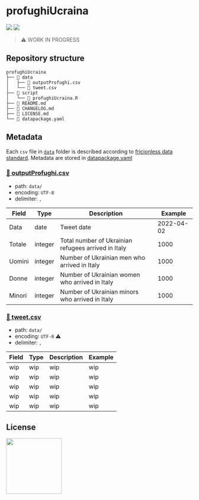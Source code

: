 # profughiUcraina
[![](https://img.shields.io/badge/frictionless-ready-%23EA6D4C)](https://frictionlessdata.io/) <a href="https://www.datibenecomune.it/"><img src="https://img.shields.io/badge/%F0%9F%99%8F-%23datiBeneComune-%23cc3232"/></a>

> ⚠️ WORK IN PROGRESS

## Repository structure
```
profughiUcraina
├── 📂 data
│   ├── 📄 outputProfughi.csv
│   └── 📄 tweet.csv
├── 📂 script
│   └── 📄 profughiUcraina.R
├── 📄 README.md
├── 📄 CHANGELOG.md
├── 📄 LICENSE.md
└── 📄 datapackage.yaml
```
## Metadata
Each `csv` file in [`data`](https://github.com/vi-enne/profughiUcraina/tree/main/data) folder is described according to [fricionless data standard](https://frictionlessdata.io/standards/#standards-toolkit). Metadata are stored in [datapackage.yaml](https://github.com/vi-enne/profughiUcraina/blob/main/datapackage.yaml)

### [📄 outputProfughi.csv](https://raw.githubusercontent.com/vi-enne/profughiUcraina/main/data/outputProfughi.csv)
- path: `data/`
- encoding: `UTF-8`
- delimiter: `,`

Field | Type | Description | Example
-- | -- | -- | --
Data | date | Tweet date | 2022-04-02
Totale | integer | Total number of Ukrainian refugees arrived in Italy | 1000
Uomini | integer | Number of Ukrainian men who arrived in Italy | 1000
Donne | integer | Number of Ukrainian women who arrived in Italy | 1000
Minori | integer | Number of Ukrainian minors who arrived in Italy | 1000

### [📄 tweet.csv](https://raw.githubusercontent.com/vi-enne/profughiUcraina/main/data/tweet.csv)
- path: `data/`
- encoding: `UTF-8` ⚠️
- delimiter: `,`

Field | Type | Description | Example
-- | -- | -- | --
wip | wip | wip | wip
wip | wip | wip | wip
wip | wip | wip | wip
wip | wip | wip | wip
wip | wip | wip | wip

## License
<a href="https://creativecommons.org/licenses/by/4.0/"><img src="https://upload.wikimedia.org/wikipedia/commons/thumb/1/16/CC-BY_icon.svg/640px-CC-BY_icon.svg.png" width="150"/></a>
